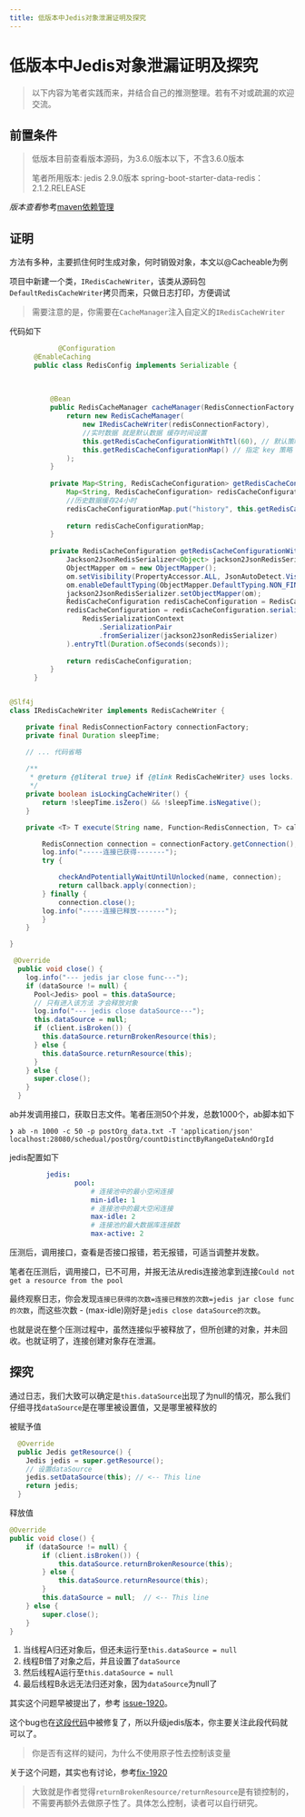```yaml
---
title: 低版本中Jedis对象泄漏证明及探究
---
```


# 低版本中Jedis对象泄漏证明及探究
> 以下内容为笔者实践而来，并结合自己的推测整理。若有不对或疏漏的欢迎交流。

## 前置条件

> 低版本目前查看版本源码，为3.6.0版本以下，不含3.6.0版本
> 
> 笔者所用版本: jedis 2.9.0版本 spring-boot-starter-data-redis：2.1.2.RELEASE

*版本查看*参考[maven依赖管理][maven-dep]

## 证明
方法有多种，主要抓住何时生成对象，何时销毁对象，本文以@Cacheable为例

项目中新建一个类，`IRedisCacheWriter`，该类从源码包`DefaultRedisCacheWriter`拷贝而来，只做日志打印，方便调试
> 需要注意的是，你需要在`CacheManager`注入自定义的`IRedisCacheWriter`

代码如下

```java
			@Configuration
      @EnableCaching
      public class RedisConfig implements Serializable {
      
      
      
          @Bean
          public RedisCacheManager cacheManager(RedisConnectionFactory redisConnectionFactory) {
              return new RedisCacheManager(
                  new IRedisCacheWriter(redisConnectionFactory),
                  //实时数据 就是默认数据 缓存时间设置
                  this.getRedisCacheConfigurationWithTtl(60), // 默认策略，未配置的 key 会使用这个
                  this.getRedisCacheConfigurationMap() // 指定 key 策略
              );
          }
      
          private Map<String, RedisCacheConfiguration> getRedisCacheConfigurationMap() {
              Map<String, RedisCacheConfiguration> redisCacheConfigurationMap = new HashMap<>();
              //历史数据缓存24小时
              redisCacheConfigurationMap.put("history", this.getRedisCacheConfigurationWithTtl(60 * 60*23));
      
              return redisCacheConfigurationMap;
          }
      
          private RedisCacheConfiguration getRedisCacheConfigurationWithTtl(Integer seconds) {
              Jackson2JsonRedisSerializer<Object> jackson2JsonRedisSerializer = new Jackson2JsonRedisSerializer<>(Object.class);
              ObjectMapper om = new ObjectMapper();
              om.setVisibility(PropertyAccessor.ALL, JsonAutoDetect.Visibility.ANY);
              om.enableDefaultTyping(ObjectMapper.DefaultTyping.NON_FINAL);
              jackson2JsonRedisSerializer.setObjectMapper(om);
              RedisCacheConfiguration redisCacheConfiguration = RedisCacheConfiguration.defaultCacheConfig();
              redisCacheConfiguration = redisCacheConfiguration.serializeValuesWith(
                  RedisSerializationContext
                      .SerializationPair
                      .fromSerializer(jackson2JsonRedisSerializer)
              ).entryTtl(Duration.ofSeconds(seconds));
      
              return redisCacheConfiguration;
          }
      }
```

```java

@Slf4j
class IRedisCacheWriter implements RedisCacheWriter {

	private final RedisConnectionFactory connectionFactory;
	private final Duration sleepTime;

	// ... 代码省略
	
	/**
	 * @return {@literal true} if {@link RedisCacheWriter} uses locks.
	 */
	private boolean isLockingCacheWriter() {
		return !sleepTime.isZero() && !sleepTime.isNegative();
	}

	private <T> T execute(String name, Function<RedisConnection, T> callback) {

		RedisConnection connection = connectionFactory.getConnection();
	 	log.info("-----连接已获得-------");
		try {

			checkAndPotentiallyWaitUntilUnlocked(name, connection);
			return callback.apply(connection);
		} finally {
			connection.close();
		log.info("-----连接已释放-------");
		}
	}

}

```
```java
 @Override
  public void close() {
    log.info("--- jedis jar close func---");
    if (dataSource != null) {
      Pool<Jedis> pool = this.dataSource;
      // 只有进入该方法 才会释放对象
      log.info("--- jedis close dataSource---");
      this.dataSource = null;
      if (client.isBroken()) {
        this.dataSource.returnBrokenResource(this);
      } else {
        this.dataSource.returnResource(this);
      }
    } else {
      super.close();
    }
  }
```
ab并发调用接口，获取日志文件。笔者压测50个并发，总数1000个，ab脚本如下
```shell
❯ ab -n 1000 -c 50 -p postOrg_data.txt -T 'application/json' localhost:28080/schedual/postOrg/countDistinctByRangeDateAndOrgId
```
jedis配置如下
```yaml
         jedis:
                pool:
                    # 连接池中的最小空闲连接
                    min-idle: 1
                    # 连接池中的最大空闲连接
                    max-idle: 2
                    # 连接池的最大数据库连接数
                    max-active: 2
```
压测后，调用接口，查看是否接口报错，若无报错，可适当调整并发数。

笔者在压测后，调用接口，已不可用，并报无法从redis连接池拿到连接`Could not get a resource from the pool`

最终观察日志，你会发现`连接已获得的次数=连接已释放的次数=jedis jar close func的次数`，而这些次数 - (max-idle)刚好是`jedis close dataSource的次数`。

也就是说在整个压测过程中，虽然连接似乎被释放了，但所创建的对象，并未回收。也就证明了，连接创建对象存在泄漏。

## 探究
通过日志，我们大致可以确定是`this.dataSource`出现了为null的情况，那么我们仔细寻找`dataSource`是在哪里被设置值，又是哪里被释放的

被赋予值
```java
  @Override
  public Jedis getResource() {
    Jedis jedis = super.getResource();
    // 设置dataSource
    jedis.setDataSource(this); // <-- This line 
    return jedis;
  }
```
释放值
```java
@Override
public void close() {
    if (dataSource != null) {
        if (client.isBroken()) {
            this.dataSource.returnBrokenResource(this);
        } else {
            this.dataSource.returnResource(this);
        }
        this.dataSource = null;  // <-- This line 
    } else {
        super.close();
    }
}
```
1. 当线程A归还对象后，但还未运行至`this.dataSource = null`
2. 线程B借了对象之后，并且设置了`dataSource`
3. 然后线程A运行至`this.dataSource = null`
4. 最后线程B永远无法归还对象，因为`dataSource`为null了

其实这个问题早被提出了，参考 [issue-1920][issue1920]。

这个bug也在[这段代码][bug-fix]中被修复了，所以升级jedis版本，你主要关注此段代码就可以了。

> 你是否有这样的疑问，为什么不使用原子性去控制该变量

关于这个问题，其实也有讨论，参考[fix-1920][issue-dis]

> 大致就是作者觉得`returnBrokenResource/returnResource`是有锁控制的，不需要再额外去做原子性了。具体怎么控制，读者可以自行研究。


[maven-dep]: ../tool/maven-dependency
[issue1920]: https://hub.nuaa.cf/redis/jedis/issues/1920
[bug-fix]: https://hub.nuaa.cf/redis/jedis/pull/1918/commits/df1bffa3c77f4ede4c912f2c3e78b5c8857725e7
[issue-dis]: https://hub.nuaa.cf/redis/jedis/commit/02f2cc5cce2f44efeaaafe351a2facf66988ddbf#diff-df2421269af8d142bf842cb0141f3a95R3639